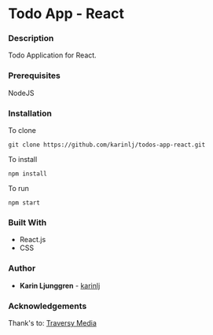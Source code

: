# Todo App - React

### Description

Todo Application for React.

### Prerequisites

NodeJS

### Installation

To clone

`git clone https://github.com/karinlj/todos-app-react.git`

To install

`npm install`

To run

`npm start`

### Built With

- React.js
- CSS

### Author

- **Karin Ljunggren** - [karinlj](https://github.com/karinlj)

### Acknowledgements

Thank's to:
[ Traversy Media](https://www.youtube.com/user/TechGuyWeb)
